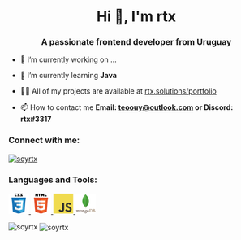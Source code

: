 <h1 align="center">Hi 👋, I'm rtx</h1>
<h3 align="center">A passionate frontend developer from Uruguay</h3>

- 🔭 I’m currently working on ...

- 🌱 I’m currently learning **Java**

- 👨‍💻 All of my projects are available at [rtx.solutions/portfolio](rtx.solutions/portfolio)

- 📫 How to contact me **Email: teoouy@outlook.com or Discord: rtx#3317**

<h3 align="left">Connect with me:</h3>
<p align="left">
<a href="https://twitter.com/soyrtx" target="blank"><img align="center" src="https://raw.githubusercontent.com/rahuldkjain/github-profile-readme-generator/master/src/images/icons/Social/twitter.svg" alt="soyrtx" height="30" width="40" /></a>
</p>

<h3 align="left">Languages and Tools:</h3>
<p align="left"> <a href="https://www.w3schools.com/css/" target="_blank" rel="noreferrer"> <img src="https://raw.githubusercontent.com/devicons/devicon/master/icons/css3/css3-original-wordmark.svg" alt="css3" width="40" height="40"/> </a> <a href="https://www.w3.org/html/" target="_blank" rel="noreferrer"> <img src="https://raw.githubusercontent.com/devicons/devicon/master/icons/html5/html5-original-wordmark.svg" alt="html5" width="40" height="40"/> </a> <a href="https://developer.mozilla.org/en-US/docs/Web/JavaScript" target="_blank" rel="noreferrer"> <img src="https://raw.githubusercontent.com/devicons/devicon/master/icons/javascript/javascript-original.svg" alt="javascript" width="40" height="40"/> </a> <a href="https://www.mongodb.com/" target="_blank" rel="noreferrer"> <img src="https://raw.githubusercontent.com/devicons/devicon/master/icons/mongodb/mongodb-original-wordmark.svg" alt="mongodb" width="40" height="40"/> </a> </p>

<p><img align="left" src="https://github-readme-stats.vercel.app/api/top-langs?username=soyrtx&show_icons=true&locale=en&layout=compact" alt="soyrtx" /></p>

<p>&nbsp;<img align="center" src="https://github-readme-stats.vercel.app/api?username=soyrtx&show_icons=true&locale=en" alt="soyrtx" /></p>
